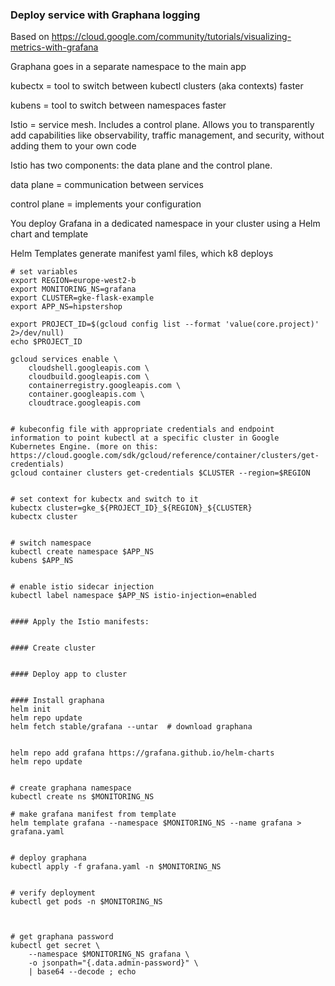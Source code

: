 

### Deploy service with Graphana logging

Based on https://cloud.google.com/community/tutorials/visualizing-metrics-with-grafana


Graphana goes in a separate namespace to the main app

kubectx = tool to switch between kubectl clusters (aka contexts) faster

kubens = tool to switch between namespaces faster

Istio = service mesh. Includes a control plane. Allows you to transparently add capabilities like observability, traffic management, and security, without adding them to your own code

Istio has two components: the data plane and the control plane.

data plane = communication between services

control plane = implements your configuration



You deploy Grafana in a dedicated namespace in your cluster using a Helm chart and template

Helm Templates generate manifest yaml files, which k8 deploys


```
# set variables
export REGION=europe-west2-b
export MONITORING_NS=grafana
export CLUSTER=gke-flask-example
export APP_NS=hipstershop

export PROJECT_ID=$(gcloud config list --format 'value(core.project)' 2>/dev/null)
echo $PROJECT_ID

gcloud services enable \
	cloudshell.googleapis.com \
	cloudbuild.googleapis.com \
	containerregistry.googleapis.com \
	container.googleapis.com \
	cloudtrace.googleapis.com


# kubeconfig file with appropriate credentials and endpoint information to point kubectl at a specific cluster in Google Kubernetes Engine. (more on this: https://cloud.google.com/sdk/gcloud/reference/container/clusters/get-credentials)
gcloud container clusters get-credentials $CLUSTER --region=$REGION


# set context for kubectx and switch to it
kubectx cluster=gke_${PROJECT_ID}_${REGION}_${CLUSTER}
kubectx cluster


# switch namespace
kubectl create namespace $APP_NS
kubens $APP_NS


# enable istio sidecar injection
kubectl label namespace $APP_NS istio-injection=enabled


#### Apply the Istio manifests:


#### Create cluster


#### Deploy app to cluster


#### Install graphana
helm init
helm repo update
helm fetch stable/grafana --untar  # download graphana


helm repo add grafana https://grafana.github.io/helm-charts
helm repo update


# create graphana namespace
kubectl create ns $MONITORING_NS   

# make grafana manifest from template
helm template grafana --namespace $MONITORING_NS --name grafana > grafana.yaml


# deploy graphana
kubectl apply -f grafana.yaml -n $MONITORING_NS


# verify deployment
kubectl get pods -n $MONITORING_NS



# get graphana password
kubectl get secret \
    --namespace $MONITORING_NS grafana \
    -o jsonpath="{.data.admin-password}" \
    | base64 --decode ; echo






```


